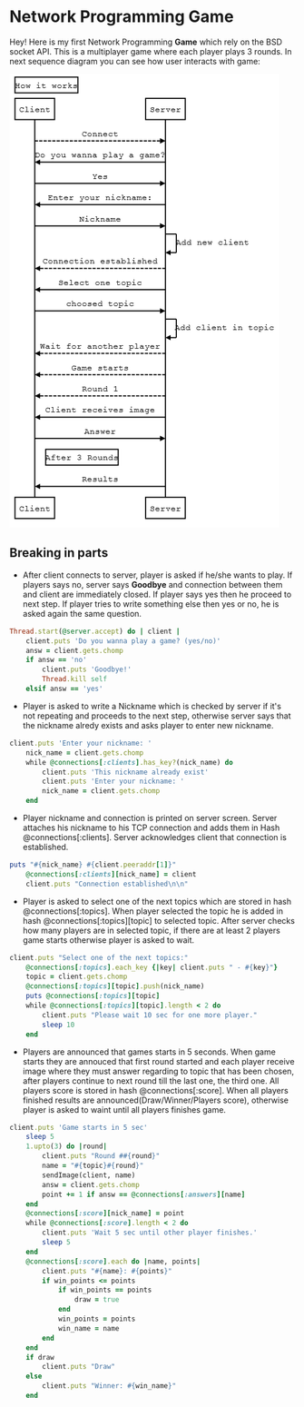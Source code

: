 Network Programming Game
========================


Hey! Here is my first Network Programming **Game** which rely on the BSD socket API. This is a multiplayer game where each player plays 3 rounds. 
In next sequence diagram you can see how user interacts with game:

![alt text](https://github.com/JustSteve94/Game/blob/master/img/diagram.PNG "Sequence Diagram")

Breaking in parts
------------------
* After client connects to server, player is asked if he/she wants to play. If players says no, server says **Goodbye** and connection between them and client are immediately closed. If player says yes then he proceed to next step. If player tries to write something else then yes or no, he is asked again the same question.

```ruby
Thread.start(@server.accept) do | client |
  	client.puts 'Do you wanna play a game? (yes/no)'
  	answ = client.gets.chomp
  	if answ == 'no'
  		client.puts 'Goodbye!'
  		Thread.kill self
  	elsif answ == 'yes'
```

* Player is asked to write a Nickname which is checked by server if it's not repeating and proceeds to the next step, otherwise server says that the nickname alredy exists and asks player to enter new nickname.

```ruby
client.puts 'Enter your nickname: '
  	nick_name = client.gets.chomp
  	while @connections[:clients].has_key?(nick_name) do
  		client.puts 'This nickname already exist'
  		client.puts 'Enter your nickname: '
  		nick_name = client.gets.chomp
   	end
```

* Player nickname and connection is printed on server screen. Server attaches his nickname to his TCP connection and adds them in Hash @connections[:clients]. Server acknowledges client that connection is established.

```ruby
puts "#{nick_name} #{client.peeraddr[1]}"
    @connections[:clients][nick_name] = client
    client.puts "Connection established\n\n"  
```
* Player is asked to select one of the next topics which are stored in hash @connections[:topics]. When player selected the topic he is added in hash @connections[:topics][topic] to selected topic. After server checks how many players are in selected topic, if there are at least 2 players game starts otherwise player is asked to wait.

```ruby
client.puts "Select one of the next topics:"
  	@connections[:topics].each_key {|key| client.puts " - #{key}"}
  	topic = client.gets.chomp
  	@connections[:topics][topic].push(nick_name)
  	puts @connections[:topics][topic]
  	while @connections[:topics][topic].length < 2 do
  		client.puts "Please wait 10 sec for one more player."
  		sleep 10
  	end
```

* Players are announced that games starts in 5 seconds. When game starts they are annouced that first round started and each player receive image where they must answer regarding to topic that has been chosen, after players continue to next round till the last one, the third one. All players score is stored in hash @connections[:score]. When all players finished results are announced(Draw/Winner/Players score), otherwise player is asked to waint until all players finishes game.

```ruby
client.puts 'Game starts in 5 sec'
  	sleep 5
  	1.upto(3) do |round|
	  	client.puts "Round ##{round}"
	  	name = "#{topic}#{round}"
	  	sendImage(client, name)
	    answ = client.gets.chomp
	    point += 1 if answ == @connections[:answers][name]
	end
    @connections[:score][nick_name] = point
	while @connections[:score].length < 2 do
		client.puts 'Wait 5 sec until other player finishes.'
		sleep 5
	end
	@connections[:score].each do |name, points|
		client.puts "#{name}: #{points}"
		if win_points <= points
			if win_points == points
				draw = true
			end
			win_points = points
			win_name = name
		end
	end
	if draw
		client.puts "Draw"
	else 
		client.puts "Winner: #{win_name}" 
	end
```